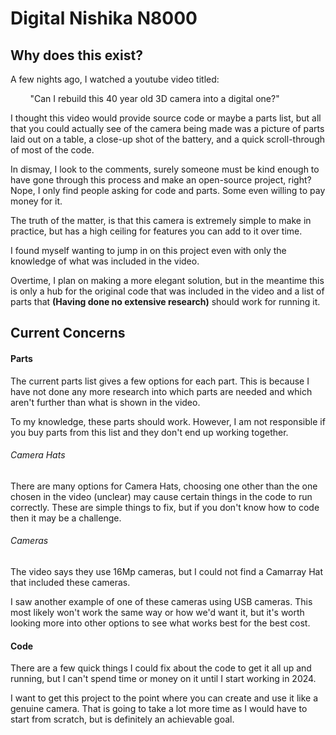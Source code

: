 # Digital Nishika N8000

## Why does this exist?

A few nights ago, I watched a youtube video titled:

        "Can I rebuild this 40 year old 3D camera into a digital one?"

I thought this video would provide source code or maybe a parts list, but all that you could actually see of the camera being made was a picture of parts laid out on a table, a close-up shot of the battery, and a quick scroll-through of most of the code.

In dismay, I look to the comments, surely someone must be kind enough to have gone through this process and make an open-source project, right? Nope, I only find people asking for code and parts. Some even willing to pay money for it.

The truth of the matter, is that this camera is extremely simple to make in practice, but has a high ceiling for features you can add to it over time.

I found myself wanting to jump in on this project even with only the knowledge of what was included in the video.

Overtime, I plan on making a more elegant solution, but in the meantime this is only a hub for the original code that was included in the video and a list of parts that **(Having done no extensive research)** should work for running it.

## Current Concerns

#### Parts

The current parts list gives a few options for each part. This is because I have not done any more research into which parts are needed and which aren't further than what is shown in the video.

To my knowledge, these parts should work. However, I am not responsible if you buy parts from this list and they don't end up working together.

###### Camera Hats

There are many options for Camera Hats, choosing one other than the one chosen in the video (unclear) may cause certain things in the code to run correctly. These are simple things to fix, but if you don't know how to code then it may be a challenge.

###### Cameras

The video says they use 16Mp cameras, but I could not find a Camarray Hat that included these cameras. 

I saw another example of one of these cameras using USB cameras. This most likely won't work the same way or how we'd want it, but it's worth looking more into other options to see what works best for the best cost.

#### Code

There are a few quick things I could fix about the code to get it all up and running, but I can't spend time or money on it until I start working in 2024.

I want to get this project to the point where you can create and use it like a genuine camera. That is going to take a lot more time as I would have to start from scratch, but is definitely an achievable goal.